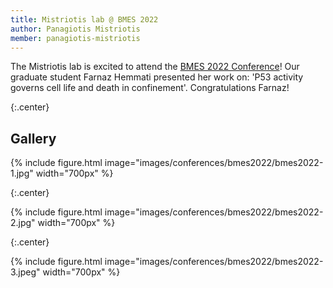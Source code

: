 ```yaml
---
title: Mistriotis lab @ BMES 2022
author: Panagiotis Mistriotis
member: panagiotis-mistriotis
---
```


The Mistriotis lab is excited to attend the [BMES 2022 Conference](https://www.bmes.org/annualmeeting)! Our graduate student Farnaz Hemmati presented her work on: 'P53 activity governs cell life and death in confinement'. Congratulations Farnaz!

{:.center}

## Gallery

{%
  include figure.html
  image="images/conferences/bmes2022/bmes2022-1.jpg"
  width="700px"
%}

{:.center}

{%
  include figure.html
  image="images/conferences/bmes2022/bmes2022-2.jpg"
  width="700px"
%}


{:.center}

{%
  include figure.html
  image="images/conferences/bmes2022/bmes2022-3.jpeg"
  width="700px"
%}

